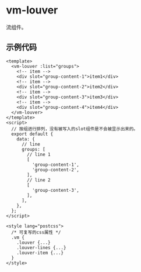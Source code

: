 # vm-louver

流组件。

## 示例代码

    <template>
      <vm-louver :list="groups">
        <!-- item -->
        <div slot="group-content-1">item1</div>
        <!-- item -->
        <div slot="group-content-2">item2</div>
        <!-- item -->
        <div slot="group-content-3">item3</div>
        <!-- item -->
        <div slot="group-content-4">item4</div>
      </vm-louver>
    </template>
    <script>
      // 按组进行排列，没有被写入的slot组件是不会被显示出来的。
      export default {
        data: {
          // line
          groups: [
            // line 1
            [
              'group-content-1',
              'group-content-2',
            ],
            // line 2
            [
              'group-content-3',
            ],
          ],
        },
      };
    </script>

    <style lang="postcss">
      /* 可复写的css属性 */
      .vm {
        .louver {...}
        .louver-lines {...}
        .louver-item {...}
      }
    </style>
